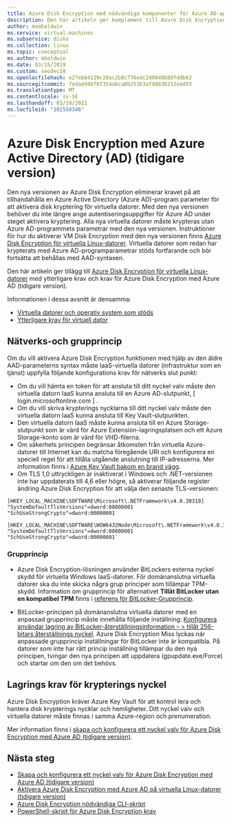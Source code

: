 ```yaml
---
title: Azure Disk Encryption med nödvändiga komponenter för Azure AD-appar (tidigare version)
description: Den här artikeln ger komplement till Azure Disk Encryption för virtuella Linux-datorer med ytterligare krav och krav för Azure Disk Encryption med Azure AD.
author: msmbaldwin
ms.service: virtual-machines
ms.subservice: disks
ms.collection: linux
ms.topic: conceptual
ms.author: mbaldwin
ms.date: 03/15/2019
ms.custom: seodec18
ms.openlocfilehash: e27eb64139c20ac2b8c776edc2d0840b80fddb62
ms.sourcegitcommit: 7edadd4bf8f354abca0b253b3af98836212edd93
ms.translationtype: MT
ms.contentlocale: sv-SE
ms.lasthandoff: 03/10/2021
ms.locfileid: "102558346"
---
```

# <a name="azure-disk-encryption-with-azure-active-directory-ad-previous-release"></a>Azure Disk Encryption med Azure Active Directory (AD) (tidigare version)

Den nya versionen av Azure Disk Encryption eliminerar kravet på att tillhandahålla en Azure Active Directory (Azure AD)-program parameter för att aktivera disk kryptering för virtuella datorer. Med den nya versionen behöver du inte längre ange autentiseringsuppgifter för Azure AD under steget aktivera kryptering. Alla nya virtuella datorer måste krypteras utan Azure AD-programmets parametrar med den nya versionen. Instruktioner för hur du aktiverar VM Disk Encryption med den nya versionen finns [Azure Disk Encryption för virtuella Linux-datorer](disk-encryption-overview.md). Virtuella datorer som redan har krypterats med Azure AD-programparametrar stöds fortfarande och bör fortsätta att behållas med AAD-syntaxen.

Den här artikeln ger tillägg till [Azure Disk Encryption för virtuella Linux-datorer](disk-encryption-overview.md) med ytterligare krav och krav för Azure Disk Encryption med Azure AD (tidigare version).

Informationen i dessa avsnitt är densamma:

- [Virtuella datorer och operativ system som stöds](disk-encryption-overview.md#supported-vms-and-operating-systems)
- [Ytterligare krav för virtuell dator](disk-encryption-overview.md#additional-vm-requirements)


## <a name="networking-and-group-policy"></a>Nätverks-och grupprincip

Om du vill aktivera Azure Disk Encryption funktionen med hjälp av den äldre AAD-parameterns syntax måste IaaS-virtuella datorer (infrastruktur som en tjänst) uppfylla följande konfigurations krav för nätverks slut punkt: 
  - Om du vill hämta en token för att ansluta till ditt nyckel valv måste den virtuella datorn IaaS kunna ansluta till en Azure AD-slutpunkt, \[ login.microsoftonline.com \] .
  - Om du vill skriva krypterings nycklarna till ditt nyckel valv måste den virtuella datorn IaaS kunna ansluta till Key Vault-slutpunkten.
  - Den virtuella datorn IaaS måste kunna ansluta till en Azure Storage-slutpunkt som är värd för Azure Extension-lagringsplatsen och ett Azure Storage-konto som är värd för VHD-filerna.
  -  Om säkerhets principen begränsar åtkomsten från virtuella Azure-datorer till Internet kan du matcha föregående URI och konfigurera en speciell regel för att tillåta utgående anslutning till IP-adresserna. Mer information finns i [Azure Key Vault bakom en brand vägg](../../key-vault/general/access-behind-firewall.md).
  - Om TLS 1,0 uttryckligen är inaktiverat i Windows och .NET-versionen inte har uppdaterats till 4,6 eller högre, så aktiverar följande register ändring Azure Disk Encryption för att välja den senaste TLS-versionen:

  ```config-registry
  [HKEY_LOCAL_MACHINE\SOFTWARE\Microsoft\.NETFramework\v4.0.30319]
  "SystemDefaultTlsVersions"=dword:00000001
  "SchUseStrongCrypto"=dword:00000001
    
  [HKEY_LOCAL_MACHINE\SOFTWARE\WOW6432Node\Microsoft\.NETFramework\v4.0.30319]
  "SystemDefaultTlsVersions"=dword:00000001
  "SchUseStrongCrypto"=dword:00000001` 
  ```

### <a name="group-policy"></a>Grupprincip
 - Azure Disk Encryption-lösningen använder BitLockers externa nyckel skydd för virtuella Windows IaaS-datorer. För domänanslutna virtuella datorer ska du inte skicka några grup principer som tillämpar TPM-skydd. Information om grupprincip för alternativet **Tillåt BitLocker utan en kompatibel TPM** finns i [referens för BitLocker-Grupprincip](/windows/security/information-protection/bitlocker/bitlocker-group-policy-settings#bkmk-unlockpol1).

- BitLocker-principen på domänanslutna virtuella datorer med en anpassad grupprincip måste innehålla följande inställning: [Konfigurera användar lagring av BitLocker-återställningsinformation – > tillåt 256-bitars återställnings nyckel](/windows/security/information-protection/bitlocker/bitlocker-group-policy-settings). Azure Disk Encryption Miss lyckas när anpassade grupprincip inställningar för BitLocker inte är kompatibla. På datorer som inte har rätt princip inställning tillämpar du den nya principen, tvingar den nya principen att uppdatera (gpupdate.exe/Force) och startar om den om det behövs. 

## <a name="encryption-key-storage-requirements"></a>Lagrings krav för krypterings nyckel 

Azure Disk Encryption kräver Azure Key Vault för att kontrol lera och hantera disk krypterings nycklar och hemligheter. Ditt nyckel valv och virtuella datorer måste finnas i samma Azure-region och prenumeration.

Mer information finns i [skapa och konfigurera ett nyckel valv för Azure Disk Encryption med Azure AD (tidigare version)](disk-encryption-key-vault-aad.md).
 
## <a name="next-steps"></a>Nästa steg

- [Skapa och konfigurera ett nyckel valv för Azure Disk Encryption med Azure AD (tidigare version)](disk-encryption-key-vault-aad.md)
- [Aktivera Azure Disk Encryption med Azure AD på virtuella Linux-datorer (tidigare version)](disk-encryption-linux-aad.md)
- [Azure Disk Encryption nödvändiga CLI-skript](https://github.com/ejarvi/ade-cli-getting-started)
- [PowerShell-skript för Azure Disk Encryption krav](https://github.com/Azure/azure-powershell/tree/master/src/Compute/Compute/Extension/AzureDiskEncryption/Scripts)
